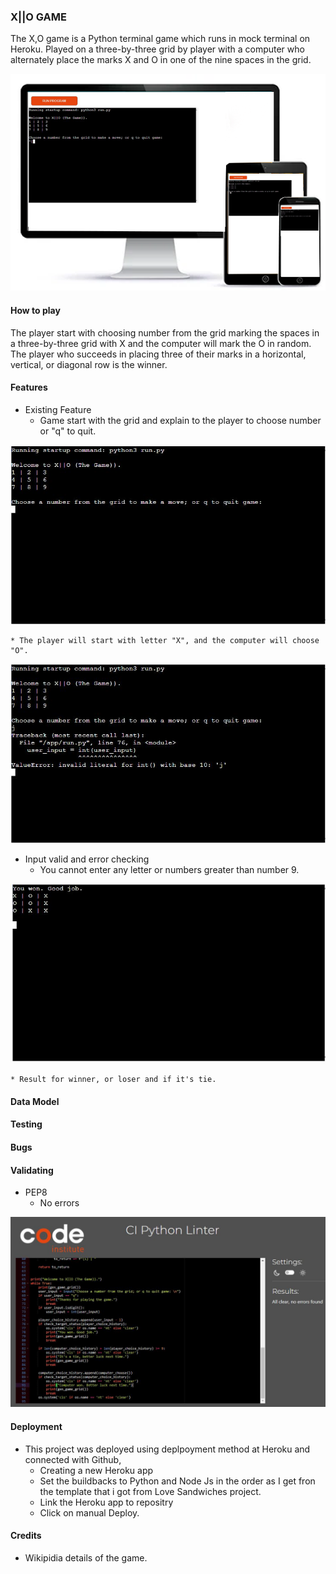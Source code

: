 ### X||O GAME

The X,O game is a Python terminal game which runs in mock terminal on Heroku. Played on a three-by-three grid by player with a computer who alternately place the marks X and O in one of the nine spaces in the grid.

![img](images/responsiv22.png)

#### How to play
The player start with choosing number from the grid marking the spaces in a three-by-three grid with X and the computer will mark the O in random. 
The player who succeeds in placing three of their marks in a horizontal, vertical, or diagonal row is the winner.

#### Features
* Existing Feature
    * Game start with the grid and explain to the player to choose number or "q" to quit.

![img](images/start.JPG)


    * The player will start with letter "X", and the computer will choose "O".

![img](images/error.JPG)

* Input valid and error checking
    * You cannot enter any letter or numbers greater than number 9.

![img](images/you_won.JPG)

    * Result for winner, or loser and if it's tie.




#### Data Model

#### Testing
#### Bugs
#### Validating
* PEP8
    * No errors
    
![img](images/pep8_test.JPG)   

#### Deployment
* This project was deployed using deplpoyment method at Heroku and connected with Github, 
    * Creating a new Heroku app
    * Set the buildbacks to Python and Node Js in the order  as I get fron the template that i got from Love Sandwiches project.
    * Link the Heroku app to repositry
    * Click on manual Deploy.


#### Credits
* Wikipidia details of the game.
